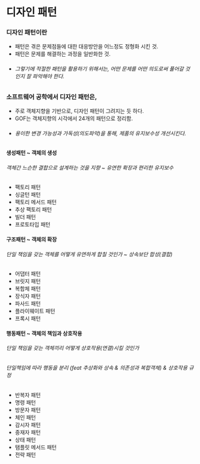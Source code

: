 # 디자인 패턴

### 디자인 패턴이란

- 패턴은 겪은 문제점들에 대한 대응방안을 어느정도 정형화 시킨 것.
- 패턴은 문제를 해결하는 과정을 일반화한 것.
- ###### 그렇기에 적절한 패턴을 활용하기 위해서는, 어떤 문제를 어떤 의도로써 풀어갈 것인지 잘 파악해야 한다.

### 소프트웨어 공학에서 디자인 패턴은,

- 주로 객체지향을 기반으로, 디자인 패턴이 그려지는 듯 하다.
- GOF는 객체지향의 시각에서 24개의 패턴으로 정리함.
- ###### 용이한 변경 가능성과 가독성(의도파악)을 통해, 제품의 유지보수성 개선시킨다.

#### 생성패턴 ~ 객체의 생성
###### 객체간 느슨한 결합으로 설계하는 것을 지향 ~ 유연한 확장과 편리한 유지보수
- 팩토리 패턴
- 싱글턴 패턴
- 팩토리 메서드 패턴
- 추상 팩토리 패턴
- 빌더 패턴
- 프로토타입 패턴

#### 구조패턴 ~ 객체의 확장
###### 단일 책임을 갖는 객체를 어떻게 유연하게 합칠 것인가 ~ 상속보단 합성(결합)
 - 어댑터 패턴
 - 브릿지 패턴
 - 복합체 패턴
 - 장식자 패턴
 - 파사드 패턴
 - 플라이웨이트 패턴
 - 프록시 패턴

#### 행동패턴 ~ 객체의 책임과 상호작용
###### 단일 책임을 갖는 객체끼리 어떻게 상호작용(연결)시킬 것인가
###### 단일책임에 따라 행동을 분리 (feat 추상화와 상속 & 의존성과 복합객체) & 상호작용 규정
 - 반복자 패턴
 - 명령 패턴
 - 방문자 패턴
 - 체인 패턴
 - 감시자 패턴
 - 중재자 패턴
 - 상태 패턴
 - 탬플릿 메서드 패턴
 - 전략 패턴

 
